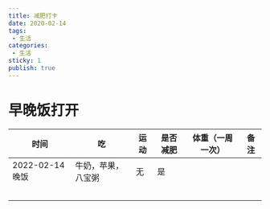```yaml
---
title: 减肥打卡
date: 2020-02-14
tags:
 - 生活
categories:
 - 生活
sticky: 1
publish: true 
---
```




# 早晚饭打开



| 时间            | 吃                 | 运动 | 是否减肥 | 体重（一周一次） | 备注 |
| --------------- | ------------------ | ---- | -------- | ---------------- | ---- |
| 2022-02-14 晚饭 | 牛奶，苹果，八宝粥 | 无   | 是       |                  |      |
|                 |                    |      |          |                  |      |
|                 |                    |      |          |                  |      |
|                 |                    |      |          |                  |      |
|                 |                    |      |          |                  |      |
|                 |                    |      |          |                  |      |


